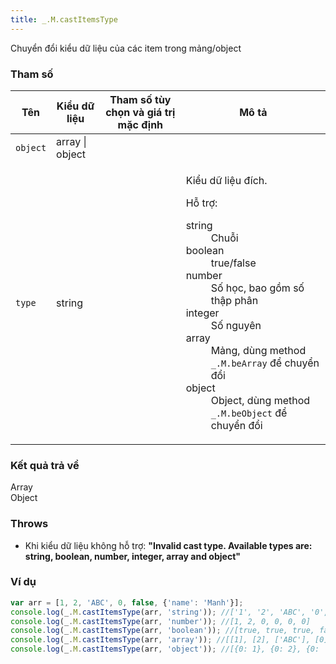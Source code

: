 ```yaml
---
title: _.M.castItemsType
---
```


Chuyển đổi kiểu dữ liệu của các item trong mảng/object

### Tham số
<table class="table table-striped">
    <thead>
    <tr>
        <th>Tên</th>
        <th>Kiểu dữ liệu</th>
        <th>Tham số tùy chọn và giá trị mặc định</th>
        <th>Mô tả</th>
    </tr>
    </thead>
    <tbody>
    <tr>
        <td><code>object</code></td>
        <td>array | object</td>
        <td></td>
        <td></td>
    </tr>
<tr>
    <td><code>type</code></td>
    <td>string</td>
    <td></td>
    <td>
       <p>Kiểu dữ liệu đích.</p>
       <p>Hỗ trợ:</p>
        <dl class="dl-horizontal">
            <dt>string</dt><dd>Chuỗi</dd>
            <dt>boolean</dt><dd>true/false</dd>
            <dt>number</dt><dd>Số học, bao gồm số thập phân</dd>
            <dt>integer</dt><dd>Số nguyên</dd>
            <dt>array</dt><dd>Mảng, dùng method <code>_.M.beArray</code> để chuyển đổi</dd>
            <dt>object</dt><dd>Object, dùng method <code>_.M.beObject</code> để chuyển đổi</dd>
        </dl>
    </td>
</tr>
    </tbody>
</table>

### Kết quả trả về
<dl class="dl-horizontal">
    <dt>Array</dt><dd></dd>
    <dt>Object</dt><dd></dd>
</dl>

### Throws
- Khi kiểu dữ liệu không hỗ trợ: **"Invalid cast type. Available types are: string, boolean, number, integer, array and object"**


### Ví dụ
```js
var arr = [1, 2, 'ABC', 0, false, {'name': 'Manh'}];
console.log(_.M.castItemsType(arr, 'string')); //['1', '2', 'ABC', '0', 'false', "[object Object]"]
console.log(_.M.castItemsType(arr, 'number')); //[1, 2, 0, 0, 0, 0]
console.log(_.M.castItemsType(arr, 'boolean')); //[true, true, true, false, false, true]
console.log(_.M.castItemsType(arr, 'array')); //[[1], [2], ['ABC'], [0], [false], [{'name': 'Manh'}]]
console.log(_.M.castItemsType(arr, 'object')); //[{0: 1}, {0: 2}, {0: 'ABC'}, {0: 0}, {0: false}, {'name': 'Manh'}]
```
